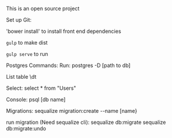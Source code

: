 This is an open source project

Set up Git:

'bower install' to install front end dependencies

`gulp` to make dist

`gulp serve` to run 

Postgres Commands:
Run:
postgres -D [path to db]

List table
\dt

Select:
select * from "Users"

Console:
psql [db name]

Migrations:
sequalize migration:create --name [name}

run migration (Need sequalize cli):
sequalize db:migrate
sequalize db:migrate:undo
